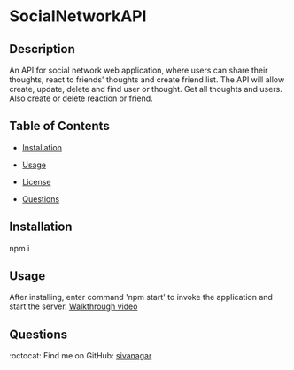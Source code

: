 # SocialNetworkAPI

## Description  <br /> 
An API for social network web application, where users can share their thoughts, react to friends' thoughts and create friend list. The API will allow create, update, delete and find user or thought. Get all thoughts and users. Also create or delete reaction or friend.


## Table of Contents

* [Installation](#installation)
* [Usage](#usage)
* [License](#license)


* [Questions](#Questions)


## Installation <br />
npm i

## Usage <br />
After installing, enter command 'npm start' to invoke the application and start the server.
[Walkthrough video](https://watch.screencastify.com/v/5V8KbNM2V9H38Pe6JP2s)








## Questions

:octocat: Find me on GitHub: [sivanagar](https://github.com/sivanagar) 


